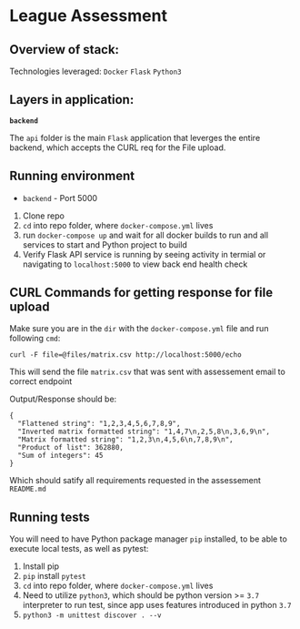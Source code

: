 # League Assessment

## Overview of stack:

Technologies leveraged: 
`Docker`
`Flask`
`Python3`

## Layers in application:

**`backend`**

The `api` folder is the main `Flask` application that leverges the entire backend, which accepts the CURL req for the File upload.

## Running environment

- `backend` - Port 5000

1. Clone repo
2. `cd` into repo folder, where `docker-compose.yml` lives
3. run `docker-compose up` and wait for all docker builds to run and all services to start and Python project to build
4. Verify Flask API service is running by seeing activity in termial or navigating to `localhost:5000` to  view back end health check

## CURL Commands for getting response for file upload

Make sure you are in the `dir` with the `docker-compose.yml` file and run following `cmd`:

`curl -F file=@files/matrix.csv http://localhost:5000/echo`

This will send the file `matrix.csv` that was sent with assessement email to correct endpoint

Output/Response should be:

```
{
  "Flattened string": "1,2,3,4,5,6,7,8,9",
  "Inverted matrix formatted string": "1,4,7\n,2,5,8\n,3,6,9\n",
  "Matrix formatted string": "1,2,3\n,4,5,6\n,7,8,9\n",
  "Product of list": 362880,
  "Sum of integers": 45
}
```
Which should satify all requirements requested in the assessement `README.md`

## Running tests

You will need to have Python package manager `pip` installed, to be able to execute local tests, as well as pytest:

1. Install pip
2. `pip` install `pytest`
3. `cd` into repo folder, where `docker-compose.yml` lives
4. Need to utilize `python3`, which should be python version >= `3.7` interpreter to run test, since app uses features introduced in python `3.7`
5. `python3 -m unittest discover . --v`

